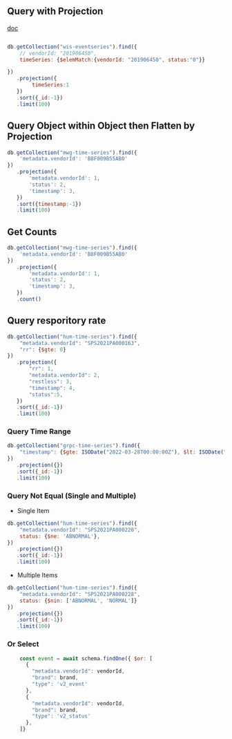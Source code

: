 ## Query with Projection

[doc](https://www.mongodb.com/docs/manual/reference/operator/query/)

```js

db.getCollection("wis-eventseries").find({
    // vendorId: "201906450",
    timeSeries: {$elemMatch:{vendorId: "201906450", status:"0"}}

})
   .projection({
        timeSeries:1
   })
   .sort({_id:-1})
   .limit(100)
```

## Query Object within Object then Flatten by Projection
```js
db.getCollection("mwg-time-series").find({
    'metadata.vendorId': 'B8F009B55AB0'
})
   .projection({
       'metadata.vendorId': 1,
       'status': 2,
       'timestamp': 3,
   })
   .sort({timestamp:-1})
   .limit(100)
```

## Get Counts
```js
db.getCollection("mwg-time-series").find({
    'metadata.vendorId': 'B8F009B55AB0'
})
   .projection({
       'metadata.vendorId': 1,
       'status': 2,
       'timestamp': 3,
   })
   .count()

```

## Query resporitory rate
```js
db.getCollection("hum-time-series").find({
    "metadata.vendorId": "SPS2021PA000163",
    "rr": {$gte: 0}
})
   .projection({
       "rr": 1,
       "metadata.vendorId": 2,
       "restless": 3,
       "timestamp": 4,
       "status":5,
   })
   .sort({_id:-1})
   .limit(100)
```

### Query Time Range

```js
db.getCollection("grpc-time-series").find({
    "timestamp": {$gte: ISODate("2022-03-28T00:00:00Z"), $lt: ISODate("2022-03-29T01:00:00Z")}
})
   .projection({})
   .sort({_id:-1})
   .limit(100)
```

### Query Not Equal (Single and Multiple)
* Single Item
```js
db.getCollection("hum-time-series").find({
    "metadata.vendorId": "SPS2021PA000228",
    status: {$ne: 'ABNORMAL'},
})
   .projection({})
   .sort({_id:-1})
   .limit(100)
```
* Multiple Items
```js
db.getCollection("hum-time-series").find({
    "metadata.vendorId": "SPS2021PA000228",
    status: {$nin: ['ABNORMAL', 'NORMAL']}
})
   .projection({})
   .sort({_id:-1})
   .limit(100)
```

### Or Select
```js
    const event = await schema.findOne({ $or: [
      {
        "metadata.vendorId": vendorId,
        "brand": brand,
        "type": 'v2_event'
      },
      {
        "metadata.vendorId": vendorId,
        "brand": brand,
        "type": 'v2_status'
      },
    ]}
```